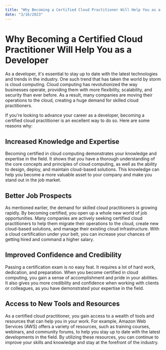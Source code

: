 ```yaml
---
title: "Why Becoming a Certified Cloud Practitioner Will Help You as a Developer"
date: "3/16/2023"
---
```


# Why Becoming a Certified Cloud Practitioner Will Help You as a Developer

As a developer, it's essential to stay up to date with the latest technologies and trends in the industry. One such trend that has taken the world by storm is cloud computing. Cloud computing has revolutionized the way businesses operate, providing them with more flexibility, scalability, and security than ever before. As a result, many companies are moving their operations to the cloud, creating a huge demand for skilled cloud practitioners.

If you're looking to advance your career as a developer, becoming a certified cloud practitioner is an excellent way to do so. Here are some reasons why:

## Increased Knowledge and Expertise

Becoming certified in cloud computing demonstrates your knowledge and expertise in the field. It shows that you have a thorough understanding of the core concepts and principles of cloud computing, as well as the ability to design, deploy, and maintain cloud-based solutions. This knowledge can help you become a more valuable asset to your company and make you stand out in the job market.

## Better Job Prospects

As mentioned earlier, the demand for skilled cloud practitioners is growing rapidly. By becoming certified, you open up a whole new world of job opportunities. Many companies are actively seeking certified cloud practitioners to help them migrate their operations to the cloud, create new cloud-based solutions, and manage their existing cloud infrastructure. With a cloud certification under your belt, you can increase your chances of getting hired and command a higher salary.

## Improved Confidence and Credibility

Passing a certification exam is no easy feat. It requires a lot of hard work, dedication, and preparation. When you become certified in cloud computing, you gain a sense of accomplishment and pride in your abilities. It also gives you more credibility and confidence when working with clients or colleagues, as you have demonstrated your expertise in the field.

## Access to New Tools and Resources

As a certified cloud practitioner, you gain access to a wealth of tools and resources that can help you in your work. For example, Amazon Web Services (AWS) offers a variety of resources, such as training courses, webinars, and community forums, to help you stay up to date with the latest developments in the field. By utilizing these resources, you can continue to improve your skills and knowledge and stay at the forefront of the industry.
